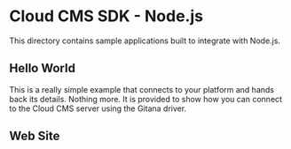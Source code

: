 # Cloud CMS SDK - Node.js

This directory contains sample applications built to integrate with Node.js.


## Hello World

This is a really simple example that connects to your platform and hands back its details.  Nothing more.
It is provided to show how you can connect to the Cloud CMS server using the Gitana driver.

## Web Site